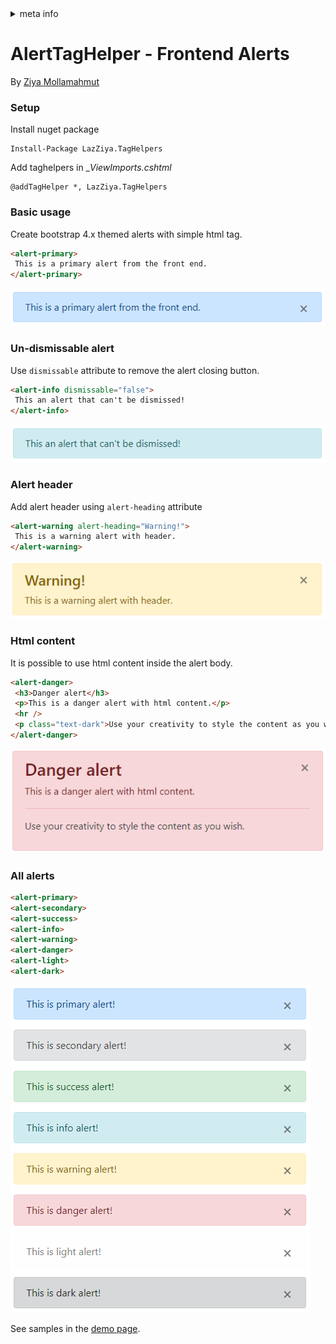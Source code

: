 <!-- meta tags details, will be assigned to meta tags inside header by js -->
<div id="meta-info">
<details><summary>meta info</summary>

> * Title: <i id="md-title">AlertTagHelper - Frontend Alerts</i>
> * Keywords: <i id="md-keywords">asp.net-core, taghelpers, alerts, backend</i>
> * Description: <i id="md-description">Create bootstrap alerts from frontend with LazZiya.TagHelpers.</i>
> * Author: <i id="md-author">Ziya Mollamahmut</i>
> * Date: <i id="md-date">08-Aug-2020</i>
> * Image: <i id="md-image">https://github.com/LazZiya/Docs/raw/master/LazZiya.TagHelpers/v5.0/images/lazziya-tagheleprs-logo.png</i>
> * Image-alt: <i id="md-image-alt">LazZiya.TagHelpers Logo</i>
> * Version: <i id="md-version">v5.0</i>

</details>
</div>

# AlertTagHelper - Frontend Alerts

By [Ziya Mollamahmut](https://github.com/LazZiya)

### Setup
Install nuget package
````
Install-Package LazZiya.TagHelpers
````

Add taghelpers in __ViewImports.cshtml_
````razor
@addTagHelper *, LazZiya.TagHelpers
````
### Basic usage
Create bootstrap 4.x themed alerts with simple html tag.

````html
<alert-primary>
 This is a primary alert from the front end.
</alert-primary>
````

![Primary alert front end](https://github.com/LazZiya/Docs/raw/master/LazZiya.TagHelpers/v5.0/images/alert-taghelper-primary-front-end.PNG)

### Un-dismissable alert
Use `dismissable` attribute to remove the alert closing button. 
````html
<alert-info dismissable="false">
 This an alert that can't be dismissed!
</alert-info>
```` 

![Alert no dismiss](https://github.com/LazZiya/Docs/raw/master/LazZiya.TagHelpers/v5.0/images/alert-taghelper-no-dismiss.PNG)

### Alert header
Add alert header using `alert-heading` attribute
````html
<alert-warning alert-heading="Warning!">
 This is a warning alert with header.
</alert-warning>
````

![Alert with header](https://github.com/LazZiya/Docs/raw/master/LazZiya.TagHelpers/v5.0/images/alert-taghelper-with-header.PNG)

### Html content
It is possible to use html content inside the alert body.
````html
<alert-danger>
 <h3>Danger alert</h3>
 <p>This is a danger alert with html content.</p>
 <hr />
 <p class="text-dark">Use your creativity to style the content as you wish.</p>
</alert-danger>
````

![Alert with HTML content](https://github.com/LazZiya/Docs/raw/master/LazZiya.TagHelpers/v5.0/images/alert-taghelper-html-content.PNG)

### All alerts
````html
<alert-primary>
<alert-secondary>
<alert-success>
<alert-info>
<alert-warning>
<alert-danger>
<alert-light>
<alert-dark>
````

![All alerts](https://github.com/LazZiya/Docs/raw/master/LazZiya.TagHelpers/v5.0/images/alert-taghelper-all-front-end.PNG)

See samples in the [demo page][1].

[1]:http://demo.ziyad.info/en/alerts